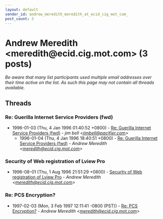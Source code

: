 ```yaml
---
layout: default
sender_id: andrew_meredith_meredith_at_ecid_cig_mot_com_
post_count: 3
---
```


# Andrew Meredith <meredith<span>@</span>ecid.cig.mot.com> (3 posts)

_Be aware that many list participants used multiple email addresses over their time active on the list. As such this page may not contain all threads available._

## Threads

### Re: Guerilla Internet Service Providers (fwd)
+ 1996-01-03 (Thu, 4 Jan 1996 01:40:52 +0800) - [Re: Guerilla Internet Service Providers (fwd)](/archive/1996/01/46207c00e958130ae4baacd32509b5458bbf562326c78754c97fd3e08a084137) - _jim bell \<jimbell@pacifier.com\>_
  + 1996-01-04 (Thu, 4 Jan 1996 18:40:51 +0800) - [Re: Guerilla Internet Service Providers (fwd)](/archive/1996/01/665446033fdd4b9ada4a8126f7785e5917670e7d3a5762a3996408cdc1e1c1d7) - _Andrew Meredith \<meredith@ecid.cig.mot.com\>_

### Security of Web registration of Lview Pro
+ 1996-08-01 (Thu, 1 Aug 1996 21:51:29 +0800) - [Security of Web registration of Lview Pro](/archive/1996/08/17e0aeda8931bb18de868dd72cc83d36f0a04d0284003c6236a43d3f47b3d7ae) - _Andrew Meredith \<meredith@ecid.cig.mot.com\>_

### Re: PCS Encryption?
+ 1997-02-03 (Mon, 3 Feb 1997 12:11:41 -0800 (PST)) - [Re: PCS Encryption?](/archive/1997/02/d84d051a9ed49e2d88a9ca0f4c5ac0c878472d1fef35780376e5abe8c98d3c76) - _Andrew Meredith \<meredith@ecid.cig.mot.com\>_

